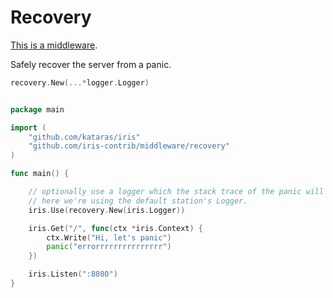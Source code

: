 # Recovery

[This is a middleware](https://github.com/iris-contrib/middleware/tree/master/recovery).


Safely recover the server from a panic.

```go
recovery.New(...*logger.Logger)
```

```go

package main

import (
	"github.com/kataras/iris"
	"github.com/iris-contrib/middleware/recovery"
)

func main() {

	// optionally use a logger which the stack trace of the panic will be printed to.
	// here we're using the default station's Logger.
	iris.Use(recovery.New(iris.Logger))

	iris.Get("/", func(ctx *iris.Context) {
		ctx.Write("Hi, let's panic")
		panic("errorrrrrrrrrrrrrrr")
	})

	iris.Listen(":8080")
}
